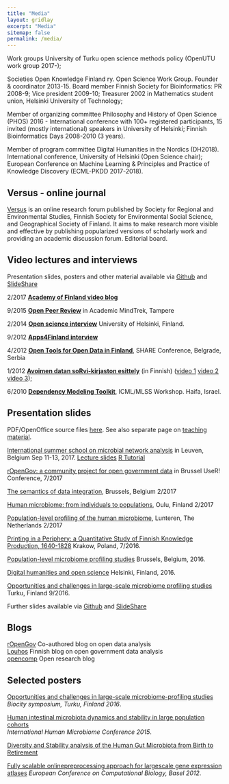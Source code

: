 ```yaml
---
title: "Media"
layout: gridlay
excerpt: "Media"
sitemap: false
permalink: /media/
---
```


Work groups University of Turku open science methods policy (OpenUTU work group 2017-);

Societies Open Knowledge Finland ry. Open Science Work Group. Founder & coordinator 2013-15. Board member Finnish Society for Bioinformatics: PR 2008-9; Vice president 2009-10; Treasurer  2002 in Mathematics student union, Helsinki University of Technology; 

Member of organizing committee Philosophy and History of Open Science (PHOS) 2016 - International conference with 100+ registered participants, 15 invited (mostly international) speakers in University of Helsinki; Finnish Bioinformatics Days 2008-2010 (3 years). 

Member of program committee Digital Humanities in the Nordics (DH2018). International conference, University of Helsinki (Open Science chair); European Conference on Machine Learning & Principles and Practice of Knowledge Discovery (ECML-PKDD 2017-2018). 


Versus - online journal
-------------

[Versus](https://www.versuslehti.fi/english/) is an online research forum published by Society for Regional and Environmental Studies, Finnish Society for Environmental Social Science, and Geographical Society of Finland. It aims to make research more visible and effective by publishing popularized versions of scholarly work and providing an academic discussion forum. Editorial board. 


Video lectures and interviews 
-----

Presentation slides, posters and other material available via [Github](https://github.com/openresearchlabs/openresearchlabs.github.io/tree/master/publications/publications/) and [SlideShare](http://www.slideshare.net/antagomir/presentations)

<!--<iframe src="http://livestream.com/accounts/2914987/events/4349899/videos/100125511/player?autoPlay=false&mute=false" frameborder="0" scrolling="no"></iframe>-->
<!-- To adjust frame size use: -->
<!--<iframe src="http://livestream.com/accounts/2914987/events/4349899/videos/100125511/player?autoPlay=false&height=360&mute=false&width=640" width="640" height="360" frameborder="0" scrolling="no"></iframe>-->





2/2017 [**Academy of Finland video blog**](https://www.youtube.com/watch?v=duF4LBCII9o&t=4s) 

9/2015 [**Open Peer Review**](http://livestream.com/accounts/2914987/events/4349899/videos/100125511/player?autoPlay=false&height=360&mute=false&width=640) in Academic MindTrek, Tampere 

2/2014 [**Open science interview**](http://blogs.helsinki.fi/tiedeviestinta/2014/02/26/leo-lahti/) University of Helsinki, Finland.

9/2012 [**Apps4Finland interview**](http://vimeo.com/49912227)

4/2012 [**Open Tools for Open Data in Finland**](http://www.livestream.com/shareconference/video?clipId=pla_62b42b8c-eea4-4555-9447-c3432e356c81), SHARE Conference, Belgrade, Serbia 

1/2012 [**Avoimen datan soRvi-kirjaston esittely**](http://www.hri.fi/visualisointiblogi/videot/leo-lahti-esittelee-sorvi-ympariston/) (in Finnish) ([video 1](http://www.hri.fi/visualisointiblogi/videot/leo-lahti-esittelee-sorvi-ympariston/) [video 2](http://www.hri.fi/visualisointiblogi/videot/sorvi-esimerkki-1-leo-lahti-esittelee-sorvi-ohjelmiston-kayttoa/) [video 3](http://www.hri.fi/visualisointiblogi/videot/sorvi-esimerkki-2-leo-lahti-esittelee-sorvi-ohjelmiston-kayttoa/));


<!--[**Avoin data ja avoimet välineet Suomessa**](http://www.youtube.com/watch?v=4re-3qtm1os), Instanssi festival for digital creativity, Jyväskylä, Finland. March 2012.-->

<!--[**Apps4Finland-gaalaesitelmä**](http://bambuser.com/v/2148849) (at 38:10), Apps4Finland Gala. Vanha ylioppilastalo. Helsinki, Finland. November 2011.-->

6/2010 [**Dependency Modeling Toolkit**](http://videolectures.net/icml2010_lahti_dmt/), ICML/MLSS Workshop. Haifa, Israel. 



Presentation slides
-----

PDF/OpenOffice source files [here](https://github.com/openresearchlabs/openresearchlabs.github.io/tree/master/publications/publications/slides). See also separate page on [teaching material](../edu/).

[International summer school on microbial network analysis](http://psbweb05.psb.ugent.be/conet/econetschool/index.php) in Leuven, Belgium Sep 11-13, 2017. [Lecture slides](https://github.com/antagomir/antagomir.github.io/blob/master/publications/publications/slides/20170913-Leuven-Lecture-Lahti.odp?raw=true) [R Tutorial](https://github.com/antagomir/antagomir.github.io/blob/master/publications/publications/slides/20170913-Leuven-Tutorial-Lahti.odp?raw=true)  

[rOpenGov: a community project for open government data](https://speakerdeck.com/antagomir/ropengov-at-user2017) in Brussel UseR! Conference, 7/2017  

[The semantics of data integration](https://github.com/openresearchlabs/openresearchlabs.github.io/tree/master/publications/publications/slides/20170227-Lahti.pdf), Brussels, Belgium 2/2017

[Human microbiome: from individuals to populations](https://github.com/COMHIS/fennica/blob/master/inst/examples/20170216-Oulu-Lahti.pdf), Oulu, Finland 2/2017

[Population-level profiling of the human microbiome](https://github.com/openresearchlabs/openresearchlabs.github.io/tree/master/publications/publications/slides/20170215-Lahti-NAEM.odp?raw=true), Lunteren, The Netherlands 2/2017  

[Printing in a Periphery: a Quantitative Study of Finnish Knowledge Production, 1640-1828](https://github.com/COMHIS/fennica/blob/master/inst/examples/20160715-Krakow-Fennica.pdf) Krakow, Poland, 7/2016.

[Population-level microbiome profiling studies](https://github.com/antagomir/antagomir.github.com/tree/master/publications/publications/slides/20161028-BSM-Lahti.pdf) Brussels, Belgium, 2016.

[Digital humanities and open science](https://github.com/antagomir/antagomir.github.com/tree/master/publications/publications/slides/20160916-HY-LeoLahti.pdf) Helsinki, Finland, 2016.

[Opportunities and challenges in large-scale microbiome profiling studies](https://github.com/antagomir/antagomir.github.com/tree/master/publications/publications/slides/20160901-Lahti.pdf) Turku, Finland 9/2016.

Further slides available via [Github](https://github.com/antagomir/antagomir.github.com/tree/master/publications/publications) and [SlideShare](http://www.slideshare.net/antagomir/presentations)


Blogs
------

[rOpenGov](http://ropengov.github.io) Co-authored blog on open data analysis  
[Louhos](http://louhos.wordpress.com) Finnish blog on open government data analysis  
[opencomp](http://antagomir.wordpress.com) Open research blog  



Selected posters
-----


[Opportunities and challenges in large-scale microbiome-profiling studies](../publications/publications/posters/20160901-Turku/poster.pdf)
_Biocity symposium, Turku, Finland 2016_.

[Human intestinal microbiota dynamics and stability in large population cohorts](../publications/publications/posters/20150331-IHMC/poster.pdf)  
_International Human Microbiome Conference 2015_.

[Diversity and Stability analysis of the Human Gut Microbiota from Birth to Retirement](http://www.slideshare.net/antagomir/poster-14221161)

[Fully scalable online­preprocessing approach for large­scale gene expression atlases](../publications/publications/posters/20120908-ECCB-RPA/poster.pdf)
_European Conference on Computational Biology, Basel 2012_.


<!--
[Meta-analysis of human gut microbiota: Community composition and health associations](http://posters.f1000.com/P1886) _ISMB, Vienna 2011_.

[Combining multiple data sources in functional genomics for improving genome-wide inferences](../publications/publications/posters/sysbioposteri07.pdf) _SYSBIO symposium, Helsinki, Finland 2007_.

[Probabilistic analysis of probe performance on short nucleotide arrays](../publications/publications/posters/ismb07_a4.pdf) _ISMB, Vienna, 2007_. 
-->


<!--

Societies
-----------

[Open Knowledge Foundation Finland - Open Science Work Group](http://fi.okfn.org/wg/openscience/). Supporting member of [Public Library of Science](http://www.plos.org) (PLoS); [International Society for Microbial Ecology](http://www.isme-microbes.org/) (ISME); [Society for Bioinformatics in Northern Europe](http://www.socbin.org) (SocBIN); [Electronic Frontier Finland](http://www.effi.org) (EFFI); [Amnesty International](http://www.amnesty.fi) (founding member and president 2001-2004 for student group at Helsinki University of Technology); [Friends of the Earth](http://www.maanystavat.fi); [Service Civil International](http://www.kvtfinland.org) (SCI); [Association for Online Democrary in Finland](http://www.verkkodemokratia.fi/); [Kansan Muisti](http://kansanmuisti.fi); [The Association for Investigative Journalism in Finland](http://www.tutkiva.fi/content/association-investigative-journalism-finland); [Open Knowledge Foundation Finland](http://fi.okfn.org/).

-->

<!-- I am computational scientist focusing on the development and application of novel computational techniques in data-intensive research fields, in particular functional genomics and microbial ecology of the human body and [http://sorvi.r-forge.r-project.org open government data in Finland]. 
Computational analysis of human microbial ecology forms the current main focus of my research activity at [http://www.mib.wur.nl/UK/ Laboratory of Microbiology, Wageningen University], Netherlands. Before that, I was employed at [http://www.vetmed.helsinki.fi/apalva/index.htm Centre of Excellence in Microbial Food Safety Research], Department of Veterinary Bioscience, University of Helsinki, Finland, [http://www.cis.hut.fi/research Adaptive Informatics Research Centre of Excellence], Aalto University, [http://www.helsinki.fi/cmg/english/group/research_group.html Laboratory of Cytomolecular Genetics], University of Helsinki and as a visiting researcher at [http://www.ebi.ac.uk European Bioinformatics Institute EBI], Hinxton, UK, developing machine learning approaches for genome- and organism-wide analysis of the human transcriptome, cancer genomics, and cross-species studies. For further information, see the occasional [http://antagomir.wordpress.com opencomp] blog on computational science and a [[User:Leo_Lahti/bio|brief biography of my research career]]. -->


